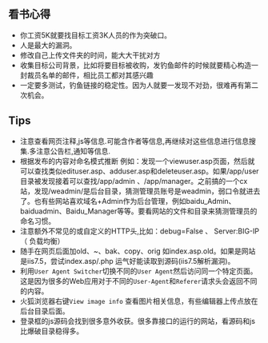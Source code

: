
## 看书心得
- 你工资5K就要找目标工资3K人员的作为突破口。
- 人是最大的漏洞。
- 修改自己上传文件夹的时间，能大大干扰对方
- 收集目标公司背景，比如将要目标被收购，发钓鱼邮件的时候就要精心构造一封裁员名单的邮件，相比员工都对其感兴趣
- 一定要多测试，钓鱼链接的稳定性。因为人就要一发现不对劲，很难再有第二次机会。
## Tips
- 注意查看网页注释,js等信息.可能含作者等信息,再继续对这些信息进行信息搜集.多注意公告栏,通知等信息.
- 根据发布的内容对命名模式推断
例如：发现一个viewuser.asp页面，然后就可以查找类似edituser.asp、adduser.asp和deleteuser.asp。如果/app/user目录被发现接着可以查找/app/admin 、/app/manager。之前搞的一个cx站，发现/weadmin/是后台目录，猜测管理员账号是weadmin，弱口令就进去了。也有些网站喜欢域名+Admin作为后台管理，例如baidu_Admin、baiduadmin、Baidu_Manager等等。要看网站的文件和目录来猜测管理员的命名习惯。
- 注意额外不常见的或自定义的HTTP头,比如：debug=False 、  Server:BIG-IP（ 负载均衡）
- 随手在网页后面加old、~、bak、copy、orig 如index.asp.old。如果是网站是iis7.5，尝试index.asp/.php 运气好能读取到源码(iis7.5解析漏洞)。
- 利用`User Agent Switcher`切换不同的`User Agent`然后访问同一个特定页面。这是因为很多的Web应用对于不同的`User-Agent`和`Referer`请求头会返回不同的内容。
- 火狐浏览器右键`View image info` 查看图片相关信息，有些编辑器上传点放在后台目录后面。
- 登录框的js源码会找到很多意外收获。很多靠接口的运行的网站，看源码和js比爆破目录稳得多。
